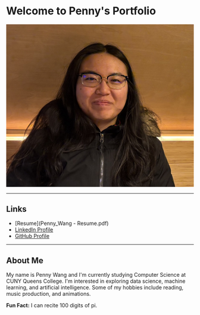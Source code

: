 # Welcome to Penny's Portfolio

![Profile Picture](Penny_Wang.jpg)

---

## Links
* [Resume](Penny_Wang - Resume.pdf)
* [LinkedIn Profile](https://www.linkedin.com/in/penny-wang-ny/)
* [GitHub Profile](https://github.com/pennywa)

---

## About Me
My name is Penny Wang and I'm currently studying Computer Science at CUNY Queens College.
I'm interested in exploring data science, machine learning, and artificial intelligence.
Some of my hobbies include reading, music production, and animations.

**Fun Fact:** I can recite 100 digits of pi.



